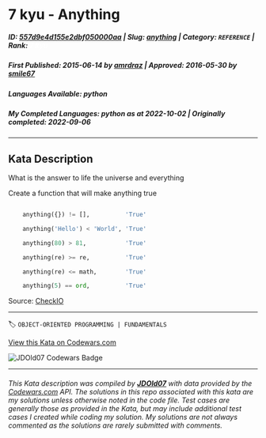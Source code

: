 # 7 kyu - Anything

##### **ID**: [557d9e4d155e2dbf050000aa](https://www.codewars.com/kata/557d9e4d155e2dbf050000aa) | **Slug**: [anything](https://www.codewars.com/kata/557d9e4d155e2dbf050000aa) | **Category**: `REFERENCE` | **Rank**: <span style="color:white">7 kyu</span>

##### **First Published**: 2015-06-14 ***by*** [amrdraz](https://www.codewars.com/users/amrdraz) | **Approved**: 2016-05-30 ***by*** [smile67](https://www.codewars.com/users/smile67)

##### **Languages Available**: python

##### **My Completed Languages**: python ***as at*** 2022-10-02 | **Originally completed**: 2022-09-06

---

## Kata Description


What is the answer to life the universe and everything



Create a function that will make anything true





```python

    anything({}) != [],          'True'

    anything('Hello') < 'World', 'True'

    anything(80) > 81,           'True'

    anything(re) >= re,          'True'

    anything(re) <= math,        'True'

    anything(5) == ord,          'True'

```



Source: [CheckIO](https://checkio.org/mission/solution-for-anything/)

---


🏷 `OBJECT-ORIENTED PROGRAMMING | FUNDAMENTALS`


[View this Kata on Codewars.com](https://www.codewars.com/kata/557d9e4d155e2dbf050000aa)

![](https://www.codewars.com/users/jdold07/badges/large "JDOld07 Codewars Badge")

---

###### *This Kata description was compiled by [**JDOld07**](https://tpstech.dev) with data provided by the [Codewars.com](https://www.codewars.com) API.  The solutions in this repo associated with this kata are my solutions unless otherwise noted in the code file.  Test cases are generally those as provided in the Kata, but may include additional test cases I created while coding my solution.  My solutions are not always commented as the solutions are rarely submitted with comments.*
